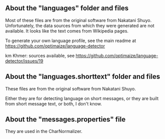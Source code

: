 ## About the "languages" folder and files

Most of these files are from the original software from Nakatani Shuyo.
Unfortunately, the data sources from which they were generated are not available.
It looks like the text comes from Wikipedia pages.

To generate your own language profile, see the main readme at https://github.com/optimaize/language-detector

km Khmer:
sources available, see https://github.com/optimaize/language-detector/issues/19

## About the "languages.shorttext" folder and files

These files are from the original software from Nakatani Shuyo.

Either they are for detecting language on short messages, or they are built from short message text, or
both, I don't know.


## About the "messages.properties" file

They are used in the CharNormalizer.

